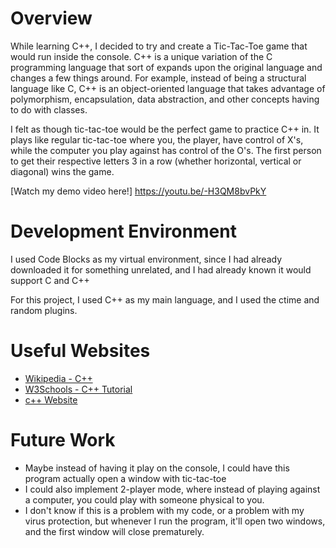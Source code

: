 # Overview
While learning C++, I decided to try and create a Tic-Tac-Toe game that would run inside the console. C++ is a unique variation of the C programming 
language that sort of expands upon the original language and changes a few things around. For example, instead of being a structural language like C, C++
is an object-oriented language that takes advantage of polymorphism, encapsulation, data abstraction, and other concepts having to do with classes. 

I felt as though tic-tac-toe would be the perfect game to practice C++ in. It plays like regular tic-tac-toe where you, the player, have control of 
X's, while the computer you play against has control of the O's. The first person to get their respective letters 3 in a row (whether horizontal, vertical
or diagonal) wins the game. 

[Watch my demo video here!]
https://youtu.be/-H3QM8bvPkY

# Development Environment

I used Code Blocks as my virtual environment, since I had already downloaded it for something unrelated, and I had already known it would support C and C++

For this project, I used C++ as my main language, and I used the ctime and random plugins.

# Useful Websites

- [Wikipedia - C++](https://en.wikipedia.org/wiki/C%2B%2B)
- [W3Schools - C++ Tutorial](https://www.w3schools.com/cpp/)
- [c++ Website](https://isocpp.org/)

# Future Work

- Maybe instead of having it play on the console, I could have this program actually open a window with tic-tac-toe
- I could also implement 2-player mode, where instead of playing against a computer, you could play with someone physical to you. 
- I don't know if this is a problem with my code, or a problem with my virus protection, but whenever I run the program, it'll open two windows, and the first window will close prematurely.
